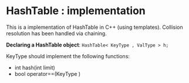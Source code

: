 # HashTable : implementation

This is a implementation of HashTable in C++ (using templates).
Collision resolution has been handled via chaining.

**Declaring a HashTable object**:  `HashTable< KeyType , ValType > h;`

KeyType should implement the following functions:
* int hash(int limit)
* bool operator==(KeyType )


